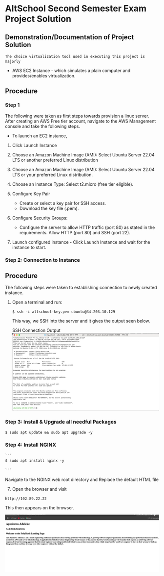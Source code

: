 # AltSchool Second Semester Exam Project Solution



## Demonstration/Documentation of Project Solution

    The choice virtualization tool used in executing this project is majorly
-  AWS EC2 Instance - which simulates a plain computer and provides/enables virtualization.


## Procedure

### Step 1
The following were taken as first steps towards provision a linux server.
After creating an AWS Free tier account, navigate to the AWS Management console and take the following steps.

- To launch an EC2 instance,
 1. Click Launch Instance

 2. Choose an Amazon Machine Image (AMI):
    Select Ubuntu Server 22.04 LTS or another preferred Linux distribution

 3. Choose an Amazon Machine Image (AMI):
    Select Ubuntu Server 22.04 LTS or your preferred Linux distribution.

 4. Choose an Instance Type:
    Select t2.micro (free tier eligible).

 5. Configure Key Pair
    - Create or select a key pair for SSH access.
    - Download the key file (.pem).
 
 6. Configure Security Groups:
    - Configure the server to allow HTTP traffic (port 80) as stated in the requirements.
Allow HTTP (port 80) and SSH (port 22).

 7.   Launch configured instance
    - Click Launch Instance and wait for the instance to start.


###  Step 2: Connection to Instance
   ## Procedure
   The following steps were taken to establishing connection to newly created instance.
1. Open a terminal and run:

   ```
   $ ssh -i altschool-key.pem ubuntu@34.203.10.129

   ```

   This way, we SSH into the server and it gives the output seen below.

   SSH Connection Output
   ![Connection Instance](/assets/ssh-photo.jpeg)


 ### Step 3: Install & Upgrade all needful Packages

   ```
   $ sudo apt update && sudo apt upgrade -y

   ```

 ### Step 4: Install NGINX

    ```
    $ sudo apt install nginx -y

    ```
  
Navigate to the NGINX web root directory and Replace the default HTML file




















7. Open the browser and visit

```
http://102.89.22.22

```
This then appears on the browser.

![VagrantSSH](/assets/img-3.jpeg) 
